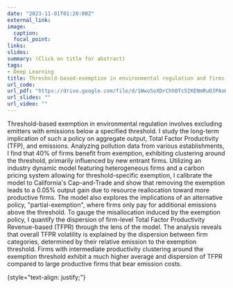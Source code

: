 ```yaml
---
date: "2023-11-01T01:20:00Z"
external_link: 
image:
  caption: 
  focal_point: 
links:
slides: 
summary: (Click on title for abstract)
tags:
- Deep Learning
title: Threshold-based-exemption in environmental regulation and firms dynamics (JMP)
url_code: 
url_pdf: "https://drive.google.com/file/d/1Wwo5oXDrChh0Tc5IKENmRuOJPAnKtYbR/view?usp=sharing"
url_slides: ""
url_video: ""
---
```


Threshold-based exemption in environmental regulation involves excluding emitters with emissions below a specified threshold. I study the long-term implication of such a policy on aggregate output, Total Factor Productivity (TFP), and emissions. Analyzing pollution data from various establishments, I find that 40\% of firms benefit from exemption, exhibiting clustering around the threshold, primarily influenced by new entrant firms. Utilizing an industry dynamic model featuring heterogeneous firms and a carbon pricing system allowing for threshold-specific exemption, I calibrate the model to California's Cap-and-Trade and show that removing the exemption leads to a 0.05\% output gain due to resource reallocation toward more productive firms. The model also explores the implications of an alternative policy, "partial-exemption", where firms only pay for additional emissions above the threshold. To gauge the misallocation induced by the exemption policy, I quantify the dispersion of firm-level Total Factor Productivity Revenue-based (TFPR) through the lens of the model. The analysis reveals that overall TFPR volatility is explained by the dispersion between firm categories, determined by their relative emission to the exemption threshold. Firms with intermediate productivity clustering around the exemption threshold exhibit a much higher average and dispersion of TFPR compared to large productive firms that bear emission costs.

{style="text-align: justify;"}

